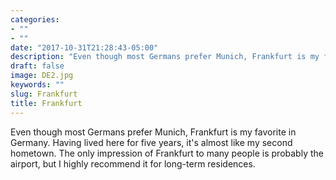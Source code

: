 ```yaml
---
categories:
- ""
- ""
date: "2017-10-31T21:28:43-05:00"
description: "Even though most Germans prefer Munich, Frankfurt is my favorite in Germany. Having lived here for five years, it's almost like my second hometown. The only impression of Frankfurt to many people is probably the airport, but I highly recommend it for long-term residences."
draft: false
image: DE2.jpg
keywords: ""
slug: Frankfurt
title: Frankfurt
---
```


Even though most Germans prefer Munich, Frankfurt is my favorite in Germany. Having lived here for five years, it's almost like my second hometown. The only impression of Frankfurt to many people is probably the airport, but I highly recommend it for long-term residences.